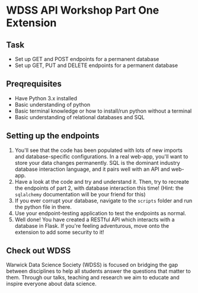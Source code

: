 # WDSS API Workshop Part One Extension
  
## Task
- Set up GET and POST endpoints for a permanent database
- Set up GET, PUT and DELETE endpoints for a permanent database

## Preqrequisites

- Have Python 3.x installed
- Basic understanding of python
- Basic terminal knowledge or how to install/run python without a terminal  
- Basic understanding of relational databases and SQL

## Setting up the endpoints
1. You'll see that the code has been populated with lots of new imports and database-specific configurations. In a real web-app, you'll want to store your data changes permanently. SQL is the dominant industry database interaction language, and it pairs well with an API and web-app.
2. Have a look at the code and try and understand it. Then, try to recreate the endpoints of part 2, with database interaction this time! (Hint: the `sqlalchemy` documentation will be your friend for this)
3. If you ever corrupt your database, navigate to the `scripts` folder and run the python file in there.
4. Use your endpoint-testing application to test the endpoints as normal.
5. Well done! You have created a RESTful API which interacts with a database in Flask. If you're feeling adventurous, move onto the extension to add some security to it!

## Check out WDSS
Warwick Data Science Society (WDSS) is focused on bridging the gap between disciplines to help all students answer the questions that matter to them. Through our talks, teaching and research we aim to educate and inspire everyone about data science.
